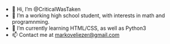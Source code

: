 - 👋 Hi, I’m @CriticalWasTaken
- 👀 I’m a working high school student, with interests in math and programnming.
- 🌱 I’m currently learning HTML/CSS, as well as Python3
- 📫 Contact me at markoveliezer@gmail.com

<!---
CriticalWasTaken/CriticalWasTaken is a ✨ special ✨ repository because its `README.md` (this file) appears on your GitHub profile.
You can click the Preview link to take a look at your changes.
--->
